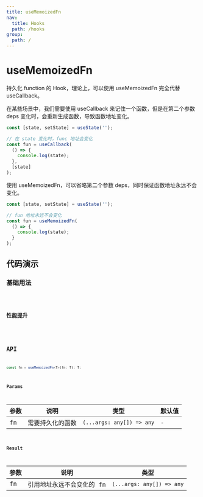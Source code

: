 ```yaml
---
title: useMemoizedFn
nav:
  title: Hooks
  path: /hooks
group:
  path: /
---
```


# useMemoizedFn

持久化 function 的 Hook，理论上，可以使用 useMemoizedFn 完全代替 useCallback。

在某些场景中，我们需要使用 useCallback 来记住一个函数，但是在第二个参数 deps 变化时，会重新生成函数，导致函数地址变化。

```ts
const [state, setState] = useState('');

// 在 state 变化时，func 地址会变化
const fun = useCallback(
  () => {
    console.log(state);
  }, 
  [state]
);
```

使用 useMemoizedFn，可以省略第二个参数 deps，同时保证函数地址永远不会变化。

```ts
const [state, setState] = useState('');

// fun 地址永远不会变化
const fun = useMemoizedFn(
  () => {
    console.log(state);
  }
);
```

## 代码演示

### 基础用法

<code src="./demo/demo01.tsx" />

### 性能提升

<code src="./demo/demo02.tsx" />

## API

```ts
const fn = useMemoizedFn<T>(fn: T): T;
```

### Params

| 参数 | 说明             | 类型                      | 默认值 |
|------|------------------|---------------------------|--------|
| fn   | 需要持久化的函数 | `(...args: any[]) => any` | -      |

### Result

| 参数 | 说明                      | 类型                      |
|------|---------------------------|---------------------------|
| fn   | 引用地址永远不会变化的 fn | `(...args: any[]) => any` |
